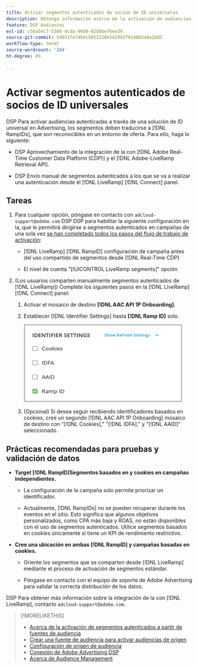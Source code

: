 ```yaml
---
title: Activar segmentos autenticados de socios de ID universales
description: Obtenga información acerca de la activación de audiencias autenticadas mediante una solución de ID universal.
feature: DSP Audiences
exl-id: c56a54c7-5300-4cda-96d0-82d86e76ee39
source-git-commit: 5d031fe746dc5051320e5d2092f9148b5a8a1bd5
workflow-type: tm+mt
source-wordcount: '284'
ht-degree: 0%

---
```


# Activar segmentos autenticados de socios de ID universales

DSP Para activar audiencias autenticadas a través de una solución de ID universal en Advertising, los segmentos deben traducirse a [!DNL RampIDs], que son reconocibles en un entorno de oferta. Para ello, haga lo siguiente:

* DSP Aprovechamiento de la integración de la con [!DNL Adobe Real-Time Customer Data Platform (CDP)] y el [!DNL Adobe-LiveRamp Retrieval API].

* DSP Envío manual de segmentos autenticados a los que se va a realizar una autenticación desde el [!DNL LiveRamp] [!DNL Connect] panel.

## Tareas

1. Para cualquier opción, póngase en contacto con `adcloud-support@adobe.com` DSP DSP para habilitar la siguiente configuración en la, que le permitirá dirigirse a segmentos autenticados en campañas de una sola vez [se han completado todos los pasos del flujo de trabajo de activación](source-adobe-rtcdp.md):

   * [!DNL LiveRamp] [!DNL RampID] configuración de campaña antes del uso compartido de segmentos desde [!DNL Real-Time CDP]

   * El nivel de cuenta &quot;[!UICONTROL LiveRamp segments]&quot; opción

1. (Los usuarios comparten manualmente segmentos autenticados de [!DNL LiveRamp]) Complete los siguientes pasos en la [!DNL LiveRamp] [!DNL Connect] panel:

   1. Activar el mosaico de destino **[!DNL AAC API 1P Onboarding]**.

   1. Establecer [!DNL Identifier Settings] hasta **[!DNL Ramp ID]** solo.

      ![Configuración de identificador](/help/dsp/assets/liveramp-tile-settings.png)

   1. (Opcional) Si desea seguir recibiendo identificadores basados en cookies, cree un segundo [!DNL AAC API 1P Onboarding] mosaico de destino con &quot;[!DNL Cookies],&quot; &quot;[!DNL IDFA],&quot; y &quot;[!DNL AAID]&quot; seleccionado.

## Prácticas recomendadas para pruebas y validación de datos

* **Target [!DNL RampID]Segmentos basados en y cookies en campañas independientes.**

   * La configuración de la campaña solo permite priorizar un identificador.

   * Actualmente, [!DNL RampIDs] no se pueden recuperar durante los eventos en el sitio. Esto significa que algunos objetivos personalizados, como CPA más baja y ROAS, no están disponibles con el uso de segmentos autenticados. Utilice segmentos basados en cookies únicamente si tiene un KPI de rendimiento restrictivo.

* **Cree una ubicación en ambas [!DNL RampID] y campañas basadas en cookies.**

   * Oriente los segmentos que se comparten desde [!DNL LiveRamp] mediante el proceso de activación de segmentos estándar.

   * Póngase en contacto con el equipo de soporte de Adobe Advertising para validar la correcta distribución de los datos.

DSP Para obtener más información sobre la integración de la con [!DNL LiveRamp], contacto `adcloud-support@adobe.com`.

>[!MORELIKETHIS]
>
>* [Acerca de la activación de segmentos autenticados a partir de fuentes de audiencia](source-about.md)
>* [Crear una fuente de audiencia para activar audiencias de origen](source-create.md)
>* [Configuración de origen de audiencia](source-settings.md)
>* [Conexión de Adobe Advertising DSP](https://experienceleague.adobe.com/docs/experience-platform/destinations/catalog/advertising/adobe-advertising-cloud-connection.html)
>* [Acerca de Audience Management](/help/dsp/audiences/audience-about.md)
